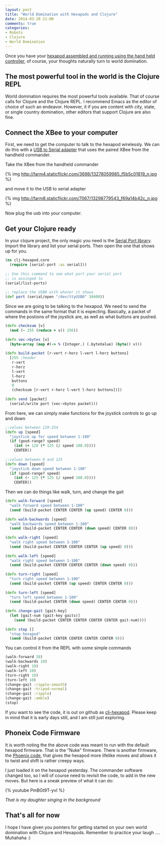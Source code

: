 ```yaml
---
layout: post
title: "World Domination with Hexapods and Clojure"
date: 2014-03-20 21:00
comments: true
categories:
- Robots
- Clojure
- World Domination
---
```


Once you have your [hexapod assembled and running using the hand held
controller](http://gigasquidsoftware.com/blog/2014/03/19/walking-with-hexapods/),
of course, your thoughts naturally turn to world domination.

## The most powerful tool in the world is the Clojure REPL

World domination requires the most powerful tools available.  That of
course calls for Clojure and the Clojure REPL.  I recommend Emacs
as the editor of choice of such an endeavor.  However, it if you are
content with city, state, or single country domination, other editors
that support Clojure are also fine.


## Connect the XBee to your computer

First, we need to get the computer to talk to the hexapod wirelessly.
We can do this with a [USB to Serial adapter](http://www.trossenrobotics.com/uartsbee)
that uses the paired XBee from the handheld commander.


Take the XBee from the handheld commander

{% img http://farm4.staticflickr.com/3698/13278059985_f5b5c01819_n.jpg %}

and move it to the USB to serial adapter

{% img http://farm8.staticflickr.com/7067/13298779543_f69a14b42c_n.jpg %}

Now plug the usb into your computer.


## Get your Clojure ready

In your clojure project, the only magic you need is the [Serial Port library](https://github.com/samaaron/serial-port). Import the library and list your serial ports.  Then open the one that shows up for you.


```clojure
(ns clj-hexapod.core
  (require [serial-port :as serial]))
 
;; Use this command to see what port your serial port
;; is assinged to
(serial/list-ports)
 
;; replace the USB0 with whater it shows
(def port (serial/open "/dev/ttyUSB0" 38400))
```

Since we are going to be talking to the hexapod.  We need to send the commands in the same format that it is expecting. Basically, a packet of where the postions of the joystick are, as well as what buttons are pushed.


```clojure
(defn checksum [v]
  (mod (- 255 (reduce + v)) 256))
 
(defn vec->bytes [v]
  (byte-array (map #(-> % (Integer.) (.byteValue) (byte)) v)))
 
(defn build-packet [r-vert r-horz l-vert l-horz buttons]
  [255 ;header
   r-vert
   r-horz
   l-vert
   l-horz
   buttons
   0
   (checksum [r-vert r-horz l-vert l-horz buttons])])
 
(defn send [packet]
  (serial/write port (vec->bytes packet)))
```

From here, we can simply make functions for the joystick controls to go up and down

```clojure
;;values between 129-254
(defn up [speed]
  "joystick up for speed between 1-100"
  (if (good-range? speed)
    (int (+ 129 (* 125 (/ speed 100.0))))
    CENTER))
 
;;values between 0 and 125
(defn down [speed]
  "joystick down speed between 1-100"
  (if (good-range? speed)
    (int (- 125 (* 125 (/ speed 100.0))))
    CENTER))
```

Then we can do things like walk, turn, and change the gait

```clojure
(defn walk-forward [speed]
  "walk forward speed between 1-100"
  (send (build-packet CENTER CENTER (up speed) CENTER 0)))
 
(defn walk-backwards [speed]
  "walk backwards speed between 1-100"
  (send (build-packet CENTER CENTER (down speed) CENTER 0)))
 
(defn walk-right [speed]
  "walk right speed between 1-100"
  (send (build-packet CENTER CENTER CENTER (up speed) 0)))
 
(defn walk-left [speed]
  "walk right speed between 1-100"
  (send (build-packet CENTER CENTER CENTER (down speed) 0)))
 
(defn turn-right [speed]
  "turn right speed between 1-100"
  (send (build-packet CENTER (up speed) CENTER CENTER 0)))
 
(defn turn-left [speed]
  "turn left speed between 1-100"
  (send (build-packet CENTER (down speed) CENTER CENTER 0)))
 
(defn change-gait [gait-key]
  (let [gait-num (gait-key gaits)]
    (send (build-packet CENTER CENTER CENTER CENTER gait-num))))
 
(defn stop []
  "stop hexapod"
  (send (build-packet CENTER CENTER CENTER CENTER 0)))
```

You can control it from the REPL with some simple commands

```clojure
(walk-forward 20)
(walk-backwards 10)
(walk-right 10)
(walk-left 10)
(turn-right 10)
(turn-left 10)
(change-gait :ripple-smooth)
(change-gait :tripod-normal)
(change-gait :ripple)
(change-gait :amble)
(stop)
```

If you want to see the code, it is out on github as [clj-hexapod](https://github.com/gigasquid/clj-hexapod).  Please keep in mind that it is early days still, and I am still just exploring.


## Phoneix Code Firmware

It is worth noting the the above code was meant to run with the default hexapod firmware.  That is the "Nuke" firmware.  There is another firmware, the [Phoenix code](https://github.com/KurtE/Arduino_Phoenix_Parts), that gives the hexapod more lifelike moves and allows it to twist and shift is rather creepy ways.

I just loaded it on the hexapod yesterday.  The commander software changed too, so I will of course need to revisit the code, to add in the new moves.  But here is a sneak preview of what it can do:

{% youtube PmBGt9T-yvI %}

*That is my daughter singing in the background*

## That's all for now

I hope I have given you pointers for getting started on your own world domination with Clojure and Hexapods. Remember to practice your laugh .... Muhahaha :)








